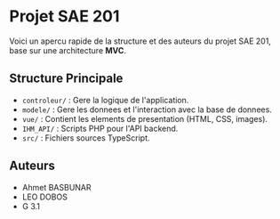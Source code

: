 # Projet SAE 201

Voici un apercu rapide de la structure et des auteurs du projet SAE 201, base sur une architecture **MVC**.

## Structure Principale

*   `controleur/` : Gere la logique de l'application.
*   `modele/` : Gere les donnees et l'interaction avec la base de donnees.
*   `vue/` : Contient les elements de presentation (HTML, CSS, images).
*   `IHM_API/` : Scripts PHP pour l'API backend.
*   `src/` : Fichiers sources TypeScript.

## Auteurs

*   Ahmet BASBUNAR
*   LEO DOBOS
*   G 3.1
